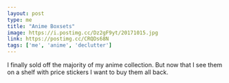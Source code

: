 ```yaml
---
layout: post
type: me
title: "Anime Boxsets"
image: https://i.postimg.cc/Dz2gF9yt/20171015.jpg
link: https://postimg.cc/CRQDs68N
tags: ['me', 'anime', 'declutter']
---
```

I finally sold off the majority of my anime collection.  But now that I see them on a shelf with price stickers I want to buy them all back.

